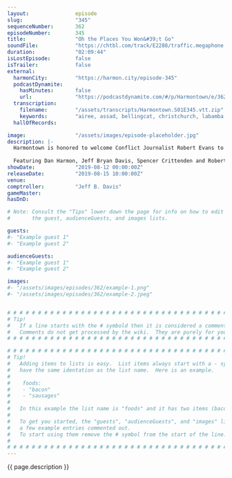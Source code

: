 ```yaml
---
layout:               episode
slug:                 "345"
sequenceNumber:       362
episodeNumber:        345
title:                "Oh the Places You Won&#39;t Go"
soundFile:            "https://chtbl.com/track/E2288/traffic.megaphone.fm/STA9433274980.mp3?updated=1596576719"
duration:             "02:09:44"
isLostEpisode:        false
isTrailer:            false
external:
  harmonCity:         "https://harmon.city/episode-345"
  podcastDynamite:
    hasMinutes:       false
    url:              "https://podcastdynamite.com/#/p/Harmontown/e/362/345"
  transcription:
    filename:         "/assets/transcripts/Harmontown.S01E345.vtt.zip"
    keywords:         "airee, assad, bellingcat, christchurch, labamba, raqqa, tans, ypj, bamba, kurdish, confidentiality, recruitment, epstein, rojava, 8chan, alon, rehabilitate, phillips, evans, authoritarianism, syria, lou, censorship, comrade, syrian"
  hallOfRecords:      

image:                "/assets/images/episode-placeholder.jpg"
description: |-
  Harmontown is honored to welcome Conflict Journalist Robert Evans to the show. With topics ranging from Syria to 8chan, Robert has done all the homework, and takes us through, with stunning detail, the conflicts that will define the era we live in.
  
  Featuring Dan Harmon, Jeff Bryan Davis, Spencer Crittenden and Robert Evans.
showDate:             "2019-08-12 00:00:00Z"
releaseDate:          "2019-08-15 10:00:00Z"
venue:                
comptroller:          "Jeff B. Davis"
gameMaster:           
hasDnD:               

# Note: Consult the "Tips" lower down the page for info on how to edit
#       the guest, audienceGuests, and images lists.

guests:
#- "Example guest 1"
#- "Example guest 2"

audienceGuests:
#- "Example guest 1"
#- "Example guest 2"

images:
#- "/assets/images/episodes/362/example-1.png"
#- "/assets/images/episodes/362/example-2.jpeg"


# # # # # # # # # # # # # # # # # # # # # # # # # # # # # # # # # # # # # # # # # # # # #
# Tip!
#   If a line starts with the # symbold then it is considered a comment.
#   Comments do not get processed by the wiki.  They are purely for your information.
# # # # # # # # # # # # # # # # # # # # # # # # # # # # # # # # # # # # # # # # # # # # #

# # # # # # # # # # # # # # # # # # # # # # # # # # # # # # # # # # # # # # # # # # # # #
# Tip!
#   Adding items to lists is easy.  List items always start with a - symbol and have
#   have the same identation as the list name.  Here is an example.
#
#    foods:
#    - "bacon"
#    - "sausages"
#
#   In this example the list name is "foods" and it has two items (bacon, and sausages).
#
#   To get you started, the "guests", "audienceGuests", and "images" lists below have
#   a few example entries commented out.
#   To start using them remove the # symbol from the start of the line.
#
# # # # # # # # # # # # # # # # # # # # # # # # # # # # # # # # # # # # # # # # # # # # #
---
```


<!-- The episode description will be rendered here -->
{{ page.description }}

<!-- Add your content BELOW here -->
<!-- vvvvvvvvvvvvvvvvvvvvvvvvvvv -->




<!-- ^^^^^^^^^^^^^^^^^^^^^^^^^^^ -->
<!-- Add your content ABOVE here -->

<!-- The episode gallery will be rendered here -->
